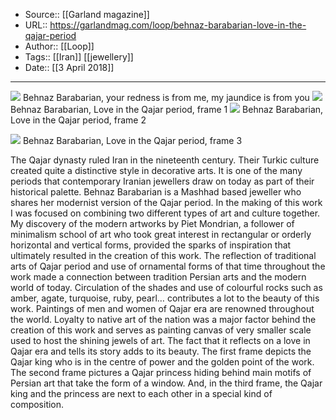 ﻿
  * Source:: [[Garland magazine]]
  * URL:: https://garlandmag.com/loop/behnaz-barabarian-love-in-the-qajar-period
  * Author:: [[Loop]]
  * Tags:: [[Iran]] [[jewellery]]
  * Date:: [[3 April 2018]]


* * *
[![](https://garlandmag.com/wp-content/uploads/2018/04/your-redness-is-from-memy-jaudice-is-from-you-1024x724.jpg)](https://garlandmag.com/wp-content/uploads/2018/04/your-redness-is-from-memy-jaudice-is-from-you.jpg)
     Behnaz Barabarian, your redness is from me, my jaundice is from you
[![](https://garlandmag.com/wp-content/uploads/2018/04/Love-in-Qajar-Periodframe1-1024x614.jpg)](https://garlandmag.com/wp-content/uploads/2018/04/Love-in-Qajar-Periodframe1.jpg)
     Behnaz Barabarian, Love in the Qajar period, frame 1
[![](https://garlandmag.com/wp-content/uploads/2018/04/Love-in-Qajar-Periodframe2-1024x614.jpg)](https://garlandmag.com/wp-content/uploads/2018/04/Love-in-Qajar-Periodframe2.jpg)
     Behnaz Barabarian, Love in the Qajar period, frame 2
  

[![](https://garlandmag.com/wp-content/uploads/2018/04/Love-in-Qajar-Periodframe3-1024x614.jpg)](https://garlandmag.com/wp-content/uploads/2018/04/Love-in-Qajar-Periodframe3.jpg)
     Behnaz Barabarian, Love in the Qajar period, frame 3
  

The Qajar dynasty ruled Iran in the nineteenth century. Their Turkic culture created quite a distinctive style in decorative arts. It is one of the many periods that contemporary Iranian jewellers draw on today as part of their historical palette. Behnaz Barabarian is a Mashhad based jeweller who shares her modernist version of the Qajar period.
In the making of this work I was focused on combining two different types of art and culture together. My discovery of the modern artworks by Piet Mondrian, a follower of minimalism school of art who took great interest in rectangular or orderly horizontal and vertical forms, provided the sparks of inspiration that ultimately resulted in the creation of this work. The reflection of traditional arts of Qajar period and use of ornamental forms of that time throughout the work made a connection between tradition Persian arts and the modern world of today.
Circulation of the shades and use of colourful rocks such as amber, agate, turquoise, ruby, pearl… contributes a lot to the beauty of this work. Paintings of men and women of Qajar era are renowned throughout the world. Loyalty to native art of the nation was a major factor behind the creation of this work and serves as painting canvas of very smaller scale used to host the shining jewels of art.
The fact that it reflects on a love in Qajar era and tells its story adds to its beauty. The first frame depicts the Qajar king who is in the centre of power and the golden point of the work. The second frame pictures a Qajar princess hiding behind main motifs of Persian art that take the form of a window. And, in the third frame, the Qajar king and the princess are next to each other in a special kind of composition.
